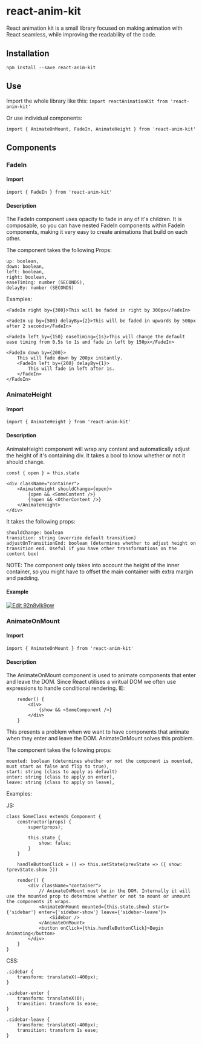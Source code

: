 # react-anim-kit

React animation kit is a small library focused on making animation with React seamless, while improving the readability of the code.

## Installation

```
npm install --save react-anim-kit
```

## Use

Import the whole library like this:
`import reactAnimationKit from 'react-anim-kit'`

Or use individual components:

```
import { AnimateOnMount, FadeIn, AnimateHeight } from 'react-anim-kit'
```

## Components

### FadeIn

#### Import

```
import { FadeIn } from 'react-anim-kit'
```

#### Description

The FadeIn component uses opacity to fade in any of it's children. It is composable, so you can have nested FadeIn components within FadeIn components, making it very easy
to create animations that build on each other.

The component takes the following Props:

```
up: boolean,
down: boolean,
left: boolean,
right: boolean,
easeTiming: number (SECONDS),
delayBy: number (SECONDS)
```

Examples:

```
<FadeIn right by={300}>This will be faded in right by 300px</FadeIn>

<FadeIn up by={500} delayBy={2}>This will be faded in upwards by 500px after 2 seconds</FadeIn>

<FadeIn left by={150} easeTiming={1s}>This will change the default ease timing from 0.5s to 1s and fade in left by 150px</FadeIn>

<FadeIn down by={200}>
    This will fade down by 200px instantly.
    <FadeIn left by={200} delayBy={1}>
        This will fade in left after 1s.
    </FadeIn>
</FadeIn>
```

### AnimateHeight

#### Import

```
import { AnimateHeight } from 'react-anim-kit'
```

#### Description

AnimateHeight component will wrap any content and automatically adjust the height of it's containing div. It takes a
bool to know whether or not it should change.

```
const { open } = this.state

<div className="container">
    <AnimateHeight shouldChange={open}>
        {open && <SomeContent />}
        {!open && <OtherContent />}
    </AnimateHeight>
</div>
```

It takes the following props:

```
shouldChange: boolean
transition: string (override default transition)
adjustOnTransitionEnd: boolean (determines whether to adjust height on transition end. Useful if you have other transformations on the content box)
```

NOTE: The component only takes into account the height of the inner container, so you might have to offset the main container with extra margin and padding.

#### Example

[![Edit 92n8vlk9ow](https://codesandbox.io/static/img/play-codesandbox.svg)](https://codesandbox.io/s/92n8vlk9ow)

### AnimateOnMount

#### Import

```
import { AnimateOnMount } from 'react-anim-kit'
```

#### Description

The AnimateOnMount component is used to animate components that enter and leave the DOM. Since React utilises a viritual DOM we often use expressions to handle
conditional rendering. IE:

```
    render() {
        <div>
            {show && <SomeComponent />}
        </div>
    }
```

This presents a problem when we want to have components that animate when they enter and leave the DOM. AnimateOnMount solves this problem.

The component takes the following props:

```
mounted: boolean (determines whether or not the component is mounted, must start as false and flip to true),
start: string (class to apply as default)
enter: string (class to apply on enter),
leave: string (class to apply on leave),
```

Examples:

JS:

```
class SomeClass extends Component {
    constructor(props) {
        super(props);

        this.state {
            show: false;
        }
    }

    handleButtonClick = () => this.setState(prevState => ({ show: !prevState.show }))

    render() {
        <div className="container">
            // AnimateOnMount must be in the DOM. Internally it will use the mounted prop to determine whether or not to mount or unmount the components it wraps.
            <AnimateOnMount mounted={this.state.show} start={'sidebar'} enter={'sidebar-show'} leave={'sidebar-leave'}>
                <Sidebar />
            </AnimateOnMount>
            <button onClick={this.handleButtonClick}>Begin Animating</button>
        </div>
    }
}
```

CSS:

```
.sidebar {
    transform: translateX(-400px);
}

.sidebar-enter {
    transform: translateX(0);
    transition: transform 1s ease;
}

.sidebar-leave {
    transform: translateX(-400px);
    transition: transform 1s ease;
}
```
